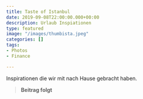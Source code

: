 ```yaml
---
title: Taste of Istanbul
date: 2019-09-08T22:00:00.000+00:00
description: Urlaub Inspiationen
type: featured
image: "/images/thumbista.jpeg"
categories: []
tags:
- Photos
- Finance

---
```

Inspirationen die wir mit nach Hause gebracht haben.

> **Beitrag folgt**